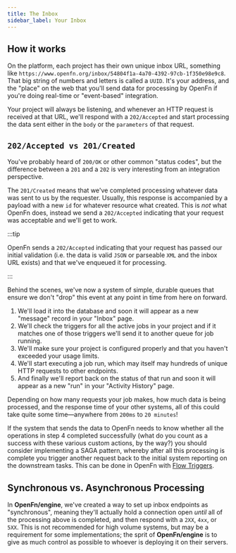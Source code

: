 ```yaml
---
title: The Inbox
sidebar_label: Your Inbox
---
```


## How it works

On the platform, each project has their own unique inbox URL, something like
`https://www.openfn.org/inbox/54804f1a-4a70-4392-97cb-1f350e98e9c8`. That big
string of numbers and letters is called a `UUID`. It's your address, and the
"place" on the web that you'll send data for processing by OpenFn if you're
doing real-time or "event-based" integration.

Your project will always be listening, and whenever an HTTP request is received
at that URL, we'll respond with a `202/Accepted` and start processing the data
sent either in the `body` or the `parameters` of that request.

## `202/Accepted vs 201/Created`

You've probably heard of `200/OK` or other common "status codes", but the
difference between a `201` and a `202` is very interesting from an integration
perspective.

The `201/Created` means that we've completed processing whatever data was sent
to us by the requester. Usually, this response is accompanied by a payload with
a new `id` for whatever resource what created. This is _not_ what OpenFn does,
instead we send a `202/Accepted` indicating that your request was acceptable and
we'll get to work.

:::tip

OpenFn sends a `202/Accepted` indicating that your request has passed our
initial validation (i.e. the data is valid `JSON` or parseable `XML` and the
inbox URL exists) and that we've enqueued it for processing.

:::

Behind the scenes, we've now a system of simple, durable queues that ensure we
don't "drop" this event at any point in time from here on forward.

1. We'll load it into the database and soon it will appear as a new "message"
   record in your "Inbox" page.
2. We'll check the triggers for all the active jobs in your project and if it
   matches one of those triggers we'll send it to another queue for job running.
3. We'll make sure your project is configured properly and that you haven't
   exceeded your usage limits.
4. We'll start executing a job run, which may itself may hundreds of unique HTTP
   requests to other endpoints.
5. And finally we'll report back on the status of that run and soon it will
   appear as a new "run" in your "Activity History" page.

Depending on how many requests your job makes, how much data is being processed,
and the response time of your other systems, all of this could take quite some
time—anywhere from `200ms` to `20 minutes`!

If the system that sends the data to OpenFn needs to know whether all the
operations in step 4 completed successfully (what do you count as a success with
these various custom actions, by the way?) you should consider implementing a
SAGA pattern, whereby after all this processing is complete you trigger another
request back to the initial system reporting on the downstream tasks. This can
be done in OpenFn with [Flow Triggers](../jobs/multiple-operations.md).

## Synchronous vs. Asynchronous Processing

In **OpenFn/engine**, we've created a way to set up inbox endpoints as
"synchronous", meaning they'll actually hold a connection open _until_ all of
the processing above is completed, and then respond with a `2XX`, `4xx`, or
`5XX`. This is not recommended for high volume systems, but may be a requirement
for some implementations; the sprit of **OpenFn/engine** is to give as much
control as possible to whoever is deploying it on their servers.
